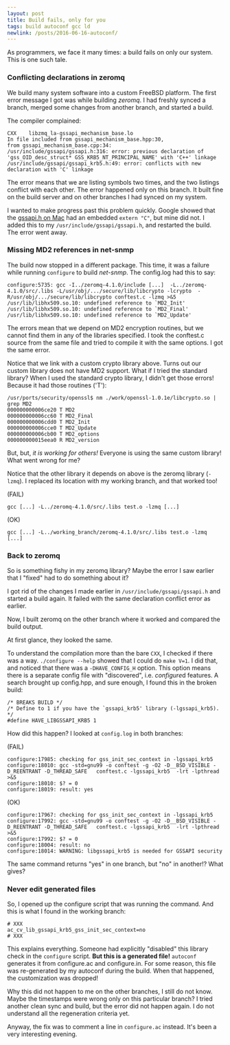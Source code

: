 ```yaml
---
layout: post
title: Build fails, only for you
tags: build autoconf gcc ld
newlink: /posts/2016-06-16-autoconf/
---
```


As programmers, we face it many times: a build fails on only our
system.  This is one such tale.

<!--more-->

### Conflicting declarations in zeromq

We build many system software into a custom FreeBSD platform.  The
first error message I got was while building *zeromq*.  I had freshly
synced a branch, merged some changes from another branch, and started
a build.

The compiler complained:

```
CXX    libzmq_la-gssapi_mechanism_base.lo
In file included from gssapi_mechanism_base.hpp:30,
from gssapi_mechanism_base.cpp:34:
/usr/include/gssapi/gssapi.h:316: error: previous declaration of 'gss_OID_desc_struct* GSS_KRB5_NT_PRINCIPAL_NAME' with 'C++' linkage
/usr/include/gssapi/gssapi_krb5.h:49: error: conflicts with new declaration with 'C' linkage
```

The error means that we are listing symbols two times, and the two
listings conflict with each other.  The error happened only on this
branch.  It built fine on the build server and on other branches I had
synced on my system.

I wanted to make progress past this problem quickly.  Google showed
that the
[gssapi.h on Mac](https://opensource.apple.com/source/MITKerberosShim/MITKerberosShim-44.1/Kerberos/gssapi.h)
had an embedded `extern "C"`, but mine did not.  I added this to my
`/usr/include/gssapi/gssapi.h`, and restarted the build.  The error
went away.

### Missing MD2 references in net-snmp

The build now stopped in a different package.  This time, it was a
failure while running `configure` to build *net-snmp*.  The config.log
had this to say:

```
configure:5735: gcc -I../zeromq-4.1.0/include [...]  -L../zeromq-4.1.0/src/.libs -L/usr/obj/.../secure/lib/libcrypto -lcrypto  -R/usr/obj/.../secure/lib/libcrypto conftest.c -lzmq >&5
/usr/lib/libhx509.so.10: undefined reference to `MD2_Init'
/usr/lib/libhx509.so.10: undefined reference to `MD2_Final'
/usr/lib/libhx509.so.10: undefined reference to `MD2_Update'
```

The errors mean that we depend on MD2 encryption routines, but we
cannot find them in any of the libraries specified.  I took the
conftest.c source from the same file and tried to compile it with the
same options.  I got the same error.

Notice that we link with a custom crypto library above.  Turns out our
custom library does not have MD2 support.  What if I tried the
standard library?  When I used the standard crypto library, I didn't
get those errors!  Because it had those routines ('T'):

```
/usr/ports/security/openssl$ nm ./work/openssl-1.0.1e/libcrypto.so | grep MD2
000000000006ce20 T MD2
000000000006cc60 T MD2_Final
000000000006cdd0 T MD2_Init
000000000006cce0 T MD2_Update
000000000006cb00 T MD2_options
000000000015eea0 R MD2_version
```

But, but, *it is working for others!* Everyone is using the same
custom library!  What went wrong for me?

Notice that the other library it depends on above is the zeromq
library (`-lzmq`).  I replaced its location with my working branch,
and that worked too!

(FAIL)

```
gcc [...] -L../zeromq-4.1.0/src/.libs test.o -lzmq [...]
```

(OK)

```
gcc [...] -L../working_branch/zeromq-4.1.0/src/.libs test.o -lzmq [...]
```

### Back to zeromq

So is something fishy in my zeromq library?  Maybe the error I saw
earlier that I "fixed" had to do something about it?

I got rid of the changes I made earlier in
`/usr/include/gssapi/gssapi.h` and started a build again.  It failed
with the same declaration conflict error as earlier.

Now, I built zeromq on the other branch where it worked and compared
the build output.

At first glance, they looked the same.

To understand the compilation more than the bare `CXX`, I checked if
there was a way.  `./configure --help` showed that I could do `make
V=1`.  I did that, and noticed that there was a `-DHAVE_CONFIG_H`
option.  This option means there is a separate config file with
"discovered", i.e. *configure*d features.  A search brought up
config.hpp, and sure enough, I found this in the broken build:

```
/* BREAKS BUILD */
/* Define to 1 if you have the `gssapi_krb5' library (-lgssapi_krb5). */
#define HAVE_LIBGSSAPI_KRB5 1
```

How did this happen?  I looked at `config.log` in both branches:

(FAIL)

```
configure:17985: checking for gss_init_sec_context in -lgssapi_krb5
configure:18010: gcc -std=gnu99 -o conftest -g -O2 -D__BSD_VISIBLE -D_REENTRANT -D_THREAD_SAFE   conftest.c -lgssapi_krb5  -lrt -lpthread  >&5
configure:18010: $? = 0
configure:18019: result: yes
```

(OK)

```
configure:17967: checking for gss_init_sec_context in -lgssapi_krb5
configure:17992: gcc -std=gnu99 -o conftest -g -O2 -D__BSD_VISIBLE -D_REENTRANT -D_THREAD_SAFE   conftest.c -lgssapi_krb5  -lrt -lpthread  >&5
configure:17992: $? = 0
configure:18004: result: no
configure:18014: WARNING: libgssapi_krb5 is needed for GSSAPI security
```

The same command returns "yes" in one branch, but "no" in another!?
What gives?

### Never edit generated files

So, I opened up the configure script that was running the command.
And this is what I found in the working branch:

```
# XXX
ac_cv_lib_gssapi_krb5_gss_init_sec_context=no
# XXX
```

This explains everything.  Someone had explicitly "disabled" this
library check in the `configure` script.  **But this is a generated
file!** `autoconf` generates it from configure.ac and configure.in.
For some reason, this file was re-generated by my autoconf during the
build.  When that happened, the customization was dropped!

Why this did not happen to me on the other branches, I still do not
know.  Maybe the timestamps were wrong only on this particular branch?
I tried another clean sync and build, but the error did not happen
again.  I do not understand all the regeneration criteria yet.

Anyway, the fix was to comment a line in `configure.ac` instead.  It's
been a very interesting evening.
